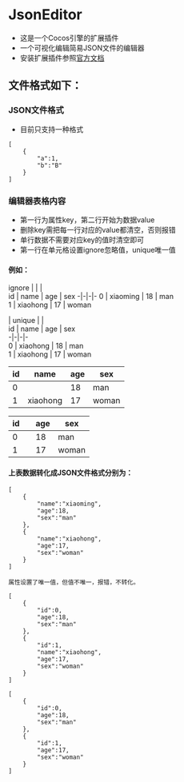 # JsonEditor
- 这是一个Cocos引擎的扩展插件  
- 一个可视化编辑简易JSON文件的编辑器
- 安装扩展插件参照[官方文档](https://docs.cocos.com/creator/manual/zh/extension/install-and-share.html) 
## 文件格式如下：
### JSON文件格式
- 目前只支持一种格式
```
[  
    {  
        "a":1,  
        "b":"B"  
    }  
]  
```
### 编辑器表格内容
- 第一行为属性key，第二行开始为数据value
- 删除key需把每一行对应的value都清空，否则报错
- 单行数据不需要对应key的值时清空即可
- 第一行在单元格设置ignore忽略值，unique唯一值
#### 例如：

ignore | | |   
id | name | age | sex 
-|-|-|-
0 | xiaoming | 18 | man  
1 | xiaohong | 17 | woman  

 | unique | |   
id | name | age | sex  
-|-|-|-  
0 | xiaohong | 18 | man  
1 | xiaohong | 17 | woman  

id | name | age | sex  
-|-|-|-  
0 |  | 18 | man  
1 | xiaohong | 17 | woman  

id |  | age | sex  
-|-|-|-  
0 |  | 18 | man  
1 |  | 17 | woman  
#### 上表数据转化成JSON文件格式分别为：
```
[  
    {    
        "name":"xiaoming",  
        "age":18,  
        "sex":"man"  
    },  
    {  
        "name":"xiaohong",  
        "age":17,  
        "sex":"woman"  
    }  
]  
```
```
属性设置了唯一值，但值不唯一，报错，不转化。 
```
```
[  
    {  
        "id":0,   
        "age":18,  
        "sex":"man"  
    },  
    {  
        "id":1,  
        "name":"xiaohong",  
        "age":17,  
        "sex":"woman"  
    }  
]  
```
```
[  
    {  
        "id":0,   
        "age":18,  
        "sex":"man"  
    },  
    {  
        "id":1,   
        "age":17,  
        "sex":"woman"  
    }  
]  
```
